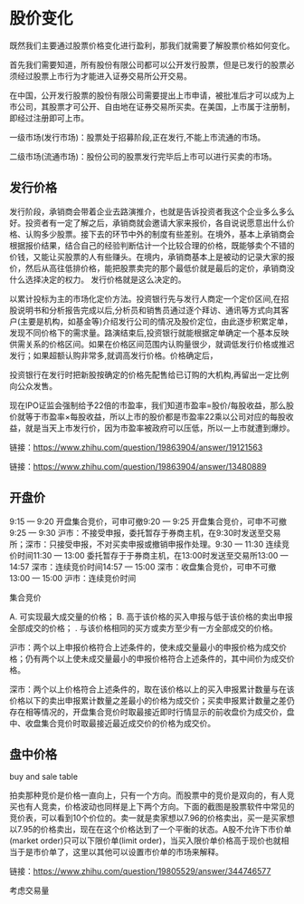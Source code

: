 # 股价变化

既然我们主要通过股票价格变化进行盈利，那我们就需要了解股票价格如何变化。

首先我们需要知道，所有股份有限公司都可以公开发行股票，但是已发行的股票必须经过股票上市行为才能进入证券交易所公开交易。

在中国，公开发行股票的股份有限公司需要提出上市申请，被批准后才可以成为上市公司，其股票才可公开、自由地在证券交易所买卖。在美国，上市属于注册制，即经过注册即可上市。


一级市场(发行市场)：股票处于招募阶段,正在发行,不能上市流通的市场。

二级市场(流通市场)：股份公司的股票发行完毕后上市可以进行买卖的市场。

## 发行价格  

发行阶段，承销商会带着企业去路演推介，也就是告诉投资者我这个企业多么多么好。投资者有一定了解之后，承销商就会邀请大家来报价，各自说说愿意出什么价格、认购多少股票。接下去的环节中外的制度有些差别。在境外，基本上承销商会根据报价结果，结合自己的经验判断估计一个比较合理的价格，既能够卖个不错的价钱，又能让买股票的人有些赚头。在境内，承销商基本上是被动的记录大家的报价，然后从高往低排价格，能把股票卖完的那个最低价就是最后的定价，承销商没什么选择决定的权力。   发行价格就是这么决定的。

以累计投标为主的市场化定价方法。投资银行先与发行人商定一个定价区间,在招股说明书和分析报告完成以后,分析员和销售员通过逐个拜访、通讯等方式向其客户(主要是机构，如基金等)介绍发行公司的情况及股价定位，由此逐步积累定单，发现不同价格下的需求量。路演结束后,投资银行就能根据定单确定一个基本反映供需关系的价格区间。如果在价格区间范围内认购量很少，就调低发行价格或推迟发行；如果超额认购非常多,就调高发行价格。价格确定后，

投资银行在发行时把新股按确定的价格先配售给已订购的大机构,再留出一定比例向公众发售。

现在IPO证监会强制给予22倍的市盈率，我们知道市盈率=股价/每股收益，那么股价就等于市盈率×每股收益，所以上市的股价都是市盈率22乘以公司对应的每股收益，就是当天上市发行价，因为市盈率被政府可以压低，所以一上市就遭到爆炒。

链接：https://www.zhihu.com/question/19863904/answer/19121563

链接：https://www.zhihu.com/question/19863904/answer/13480889




## 开盘价

9:15 —  9:20  开盘集合竞价，可申可撤9:20 —  9:25  开盘集合竞价，可申不可撤9:25 —  9:30  沪市：不接受申报，委托暂存于券商主机，在9:30时发送至交易所；深市：只接受申报，不对买卖申报或撤销申报作处理。9:30 — 11:30  连续竞价时间11:30 —
13:00  委托暂存于于券商主机，在13:00时发送至交易所13:00 —
14:57  深市：连续竞价时间14:57 —
15:00  深市：收盘集合竞价，可申不可撤13:00 —
15:00  沪市：连续竞价时间



集合竞价

A. 可实现最大成交量的价格； 
B. 高于该价格的买入申报与低于该价格的卖出申报全部成交的价格； 
. 与该价格相同的买方或卖方至少有一方全部成交的价格。 

沪市：两个以上申报价格符合上述条件的，使未成交量最小的申报价格为成交价格；仍有两个以上使未成交量最小的申报价格符合上述条件的，其中间价为成交价格。

深市：两个以上价格符合上述条件的，取在该价格以上的买入申报累计数量与在该价格以下的卖出申报累计数量之差最小的价格为成交价；买卖申报累计数量之差仍存在相等情况的，开盘集合竞价时取最接近即时行情显示的前收盘价为成交价，盘中、收盘集合竞价时取最接近最近成交价的价格为成交价。


## 盘中价格

buy and sale table

拍卖那种竞价是价格一直向上，只有一个方向。而股票中的竞价是双向的，有人竞买也有人竞卖，价格波动也同样是上下两个方向。下面的截图是股票软件中常见的竞价表，可以看到10个价位的。卖一就是卖家想以7.96的价格卖出，买一是买家想以7.95的价格卖出，现在在这个价格达到了一个平衡的状态。A股不允许下市价单(market order)只可以下限价单(limit order)，当买入限价单价格高于现价也就相当于是市价单了，这里以其他可以设置市价单的市场来解释。


链接：https://www.zhihu.com/question/19805529/answer/344746577


考虑交易量